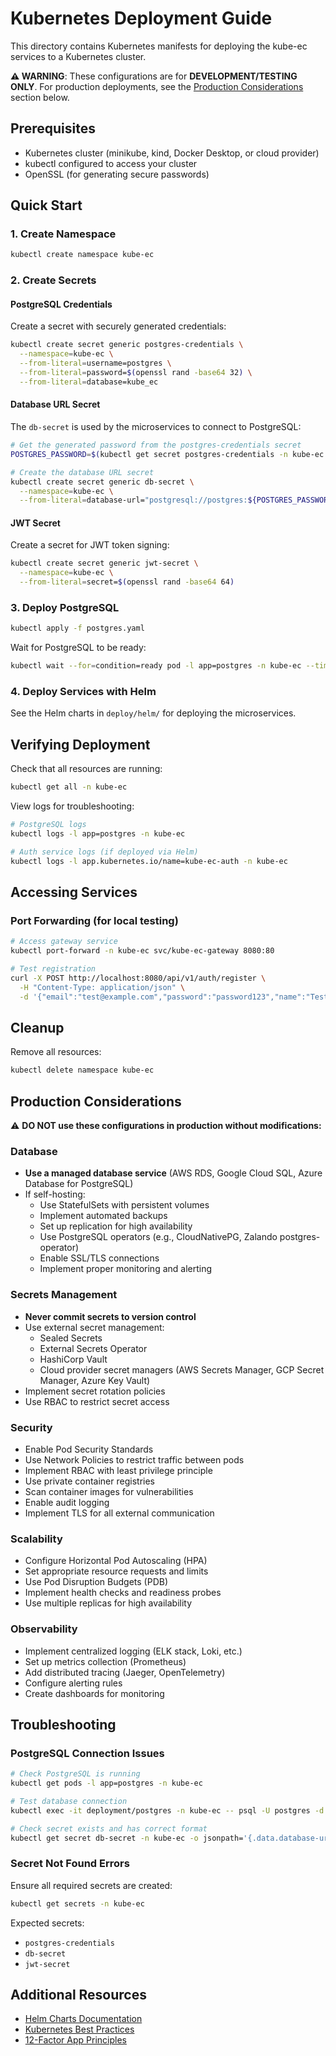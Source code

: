 # Kubernetes Deployment Guide

This directory contains Kubernetes manifests for deploying the kube-ec services to a Kubernetes cluster.

**⚠️ WARNING**: These configurations are for **DEVELOPMENT/TESTING ONLY**. For production deployments, see the [Production Considerations](#production-considerations) section below.

## Prerequisites

- Kubernetes cluster (minikube, kind, Docker Desktop, or cloud provider)
- kubectl configured to access your cluster
- OpenSSL (for generating secure passwords)

## Quick Start

### 1. Create Namespace

```bash
kubectl create namespace kube-ec
```

### 2. Create Secrets

#### PostgreSQL Credentials

Create a secret with securely generated credentials:

```bash
kubectl create secret generic postgres-credentials \
  --namespace=kube-ec \
  --from-literal=username=postgres \
  --from-literal=password=$(openssl rand -base64 32) \
  --from-literal=database=kube_ec
```

#### Database URL Secret

The `db-secret` is used by the microservices to connect to PostgreSQL:

```bash
# Get the generated password from the postgres-credentials secret
POSTGRES_PASSWORD=$(kubectl get secret postgres-credentials -n kube-ec -o jsonpath='{.data.password}' | base64 -d)

# Create the database URL secret
kubectl create secret generic db-secret \
  --namespace=kube-ec \
  --from-literal=database-url="postgresql://postgres:${POSTGRES_PASSWORD}@postgres:5432/kube_ec?sslmode=disable"
```

#### JWT Secret

Create a secret for JWT token signing:

```bash
kubectl create secret generic jwt-secret \
  --namespace=kube-ec \
  --from-literal=secret=$(openssl rand -base64 64)
```

### 3. Deploy PostgreSQL

```bash
kubectl apply -f postgres.yaml
```

Wait for PostgreSQL to be ready:

```bash
kubectl wait --for=condition=ready pod -l app=postgres -n kube-ec --timeout=60s
```

### 4. Deploy Services with Helm

See the Helm charts in `deploy/helm/` for deploying the microservices.

## Verifying Deployment

Check that all resources are running:

```bash
kubectl get all -n kube-ec
```

View logs for troubleshooting:

```bash
# PostgreSQL logs
kubectl logs -l app=postgres -n kube-ec

# Auth service logs (if deployed via Helm)
kubectl logs -l app.kubernetes.io/name=kube-ec-auth -n kube-ec
```

## Accessing Services

### Port Forwarding (for local testing)

```bash
# Access gateway service
kubectl port-forward -n kube-ec svc/kube-ec-gateway 8080:80

# Test registration
curl -X POST http://localhost:8080/api/v1/auth/register \
  -H "Content-Type: application/json" \
  -d '{"email":"test@example.com","password":"password123","name":"Test User"}'
```

## Cleanup

Remove all resources:

```bash
kubectl delete namespace kube-ec
```

## Production Considerations

⚠️ **DO NOT use these configurations in production without modifications:**

### Database

- **Use a managed database service** (AWS RDS, Google Cloud SQL, Azure Database for PostgreSQL)
- If self-hosting:
  - Use StatefulSets with persistent volumes
  - Implement automated backups
  - Set up replication for high availability
  - Use PostgreSQL operators (e.g., CloudNativePG, Zalando postgres-operator)
  - Enable SSL/TLS connections
  - Implement proper monitoring and alerting

### Secrets Management

- **Never commit secrets to version control**
- Use external secret management:
  - Sealed Secrets
  - External Secrets Operator
  - HashiCorp Vault
  - Cloud provider secret managers (AWS Secrets Manager, GCP Secret Manager, Azure Key Vault)
- Implement secret rotation policies
- Use RBAC to restrict secret access

### Security

- Enable Pod Security Standards
- Use Network Policies to restrict traffic between pods
- Implement RBAC with least privilege principle
- Use private container registries
- Scan container images for vulnerabilities
- Enable audit logging
- Implement TLS for all external communication

### Scalability

- Configure Horizontal Pod Autoscaling (HPA)
- Set appropriate resource requests and limits
- Use Pod Disruption Budgets (PDB)
- Implement health checks and readiness probes
- Use multiple replicas for high availability

### Observability

- Implement centralized logging (ELK stack, Loki, etc.)
- Set up metrics collection (Prometheus)
- Add distributed tracing (Jaeger, OpenTelemetry)
- Configure alerting rules
- Create dashboards for monitoring

## Troubleshooting

### PostgreSQL Connection Issues

```bash
# Check PostgreSQL is running
kubectl get pods -l app=postgres -n kube-ec

# Test database connection
kubectl exec -it deployment/postgres -n kube-ec -- psql -U postgres -d kube_ec -c "SELECT 1;"

# Check secret exists and has correct format
kubectl get secret db-secret -n kube-ec -o jsonpath='{.data.database-url}' | base64 -d
```

### Secret Not Found Errors

Ensure all required secrets are created:

```bash
kubectl get secrets -n kube-ec
```

Expected secrets:
- `postgres-credentials`
- `db-secret`
- `jwt-secret`

## Additional Resources

- [Helm Charts Documentation](../helm/README.md)
- [Kubernetes Best Practices](https://kubernetes.io/docs/concepts/configuration/overview/)
- [12-Factor App Principles](https://12factor.net/)
